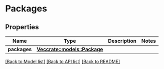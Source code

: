 # Packages

## Properties

Name | Type | Description | Notes
------------ | ------------- | ------------- | -------------
**packages** | [**Vec<crate::models::Package>**](Package.md) |  | 

[[Back to Model list]](../README.md#documentation-for-models) [[Back to API list]](../README.md#documentation-for-api-endpoints) [[Back to README]](../README.md)


